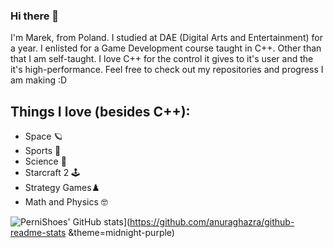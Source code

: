 ### Hi there 👋

I'm Marek, from Poland. I studied at DAE (Digital Arts and Entertainment) for a year. I enlisted for a Game Development course taught in C++. Other than that I am self-taught. 
I love C++ for the control it gives to it's user and the it's high-performance. Feel free to check out my repositories and progress I am making :D

## Things I love (besides C++):
- Space 🪐 
- Sports 👟
- Science 🔬
- Starcraft 2 🕹️
- Strategy Games♟️
- Math and Physics 🤓


![PerniShoes' GitHub stats](https://github-readme-stats.vercel.app/api?username=PerniShoes)](https://github.com/anuraghazra/github-readme-stats &theme=midnight-purple)
